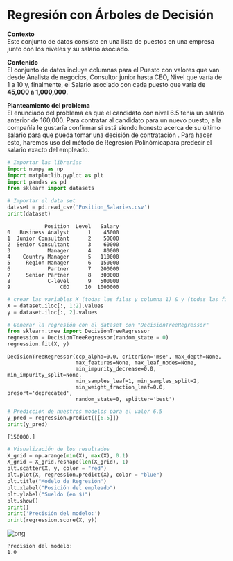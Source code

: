 # Regresión con Árboles de Decisión

**Contexto**  
Este conjunto de datos consiste en una lista de puestos en una empresa junto con los niveles y su salario asociado.

**Contenido**  
El conjunto de datos incluye columnas para el Puesto con valores que van desde Analista de negocios, Consultor junior hasta CEO, Nivel que varía de 1 a 10 y, finalmente, el Salario asociado con cada puesto que varía de **45,000 a 1,000,000**.

**Planteamiento del problema**  
El enunciado del problema es que el candidato con nivel 6.5 tenía un salario anterior de 160,000. Para contratar al candidato para un nuevo puesto, a la compañía le gustaría confirmar si está siendo honesto acerca de su último salario para que pueda tomar una decisión de contratación . Para hacer esto, haremos uso del método de Regresión Polinómicapara predecir el salario exacto del empleado.


```python
# Importar las librerías
import numpy as np
import matplotlib.pyplot as plt
import pandas as pd
from sklearn import datasets
```


```python
# Importar el data set
dataset = pd.read_csv('Position_Salaries.csv')
print(dataset)
```

                Position  Level   Salary
    0   Business Analyst      1    45000
    1  Junior Consultant      2    50000
    2  Senior Consultant      3    60000
    3            Manager      4    80000
    4    Country Manager      5   110000
    5     Region Manager      6   150000
    6            Partner      7   200000
    7     Senior Partner      8   300000
    8            C-level      9   500000
    9                CEO     10  1000000
    


```python
# crear las variables X (todas las filas y columna 1) & y (todas las filas y columna 2)
X = dataset.iloc[:, 1:2].values
y = dataset.iloc[:, 2].values
```


```python
# Generar la regresión con el dataset con "DecisionTreeRegressor"
from sklearn.tree import DecisionTreeRegressor
regression = DecisionTreeRegressor(random_state = 0)
regression.fit(X, y)
```




    DecisionTreeRegressor(ccp_alpha=0.0, criterion='mse', max_depth=None,
                          max_features=None, max_leaf_nodes=None,
                          min_impurity_decrease=0.0, min_impurity_split=None,
                          min_samples_leaf=1, min_samples_split=2,
                          min_weight_fraction_leaf=0.0, presort='deprecated',
                          random_state=0, splitter='best')




```python
# Predicción de nuestros modelos para el valor 6.5
y_pred = regression.predict([[6.5]])
print(y_pred)
```

    [150000.]
    


```python
# Visualización de los resultados
X_grid = np.arange(min(X), max(X), 0.1)
X_grid = X_grid.reshape(len(X_grid), 1)
plt.scatter(X, y, color = "red")
plt.plot(X, regression.predict(X), color = "blue")
plt.title("Modelo de Regresión")
plt.xlabel("Posición del empleado")
plt.ylabel("Sueldo (en $)")
plt.show()
print()
print('Precisión del modelo:')
print(regression.score(X, y))
```


![png](../../imagenes/02-Decission_tree_regression-Soluci%C3%B3n_7_0.png)


    
    Precisión del modelo:
    1.0
    
